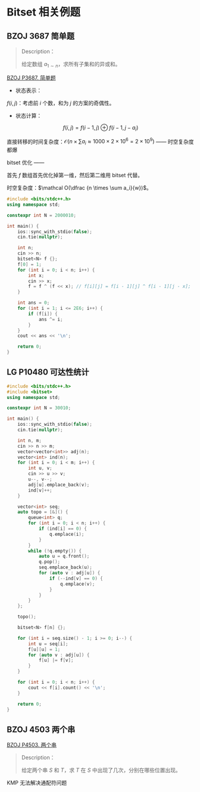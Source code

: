 # Bitset 相关例题

## BZOJ 3687 简单题

> Description：
>
> 给定数组 $a_{1 \sim n}$，求所有子集和的异或和。

[BZOJ P3687. 简单题](https://hydro.ac/p/bzoj-P3687) 

- 状态表示：

$f(i, j)$：考虑前 $i$ 个数，和为 $j$ 的方案的奇偶性。

- 状态计算：

$$
f(i, j) = f(i - 1, j) \oplus f(i - 1, j - a_i)
$$

直接转移的时间复杂度：$\mathcal O(n \times \sum a_i \approx 1000 \times 2 \times 10^6 = 2 \times 10^9)$ —— 时空复杂度都爆



bitset 优化 —— 

首先 $f$ 数组首先优化掉第一维，然后第二维用 bitset 代替。


时空复杂度：$\mathcal O(\dfrac {n \times \sum a_i}{w})$。




```cpp
#include <bits/stdc++.h>
using namespace std;

constexpr int N = 2000010;

int main() {
    ios::sync_with_stdio(false);
    cin.tie(nullptr);

    int n;
    cin >> n;
    bitset<N> f {};
    f[0] = 1;
    for (int i = 0; i < n; i++) {
        int x;
        cin >> x;
        f = f ^ (f << x); // f[i][j] = f[i - 1][j] ^ f[i - 1][j - x];
    }

    int ans = 0;
    for (int i = 1; i <= 2E6; i++) {
        if (f[i]) {
            ans ^= i;
        }
    }
    cout << ans << '\n';

    return 0;
}
```


## LG P10480 可达性统计

```cpp
#include <bits/stdc++.h>
#include <bitset>
using namespace std;

constexpr int N = 30010;

int main() {
    ios::sync_with_stdio(false);
    cin.tie(nullptr);

    int n, m;
    cin >> n >> m;
    vector<vector<int>> adj(n);
    vector<int> ind(n);
    for (int i = 0; i < m; i++) {
        int u, v;
        cin >> u >> v;
        u--, v--;
        adj[u].emplace_back(v);
        ind[v]++;
    }

    vector<int> seq;
    auto topo = [&]() {
        queue<int> q;
        for (int i = 0; i < n; i++) {
            if (ind[i] == 0) {
                q.emplace(i);
            }
        }
        while (!q.empty()) {
            auto u = q.front();
            q.pop();
            seq.emplace_back(u);
            for (auto v : adj[u]) {
                if (--ind[v] == 0) {
                    q.emplace(v);
                }
            }
        }
    };

    topo();

    bitset<N> f[n] {};

    for (int i = seq.size() - 1; i >= 0; i--) {
        int u = seq[i];
        f[u][u] = 1;
        for (auto v : adj[u]) {
            f[u] |= f[v];
        }
    }

    for (int i = 0; i < n; i++) {
        cout << f[i].count() << '\n';
    }

    return 0;
}
```

## BZOJ 4503 两个串

[BZOJ P4503. 两个串](https://hydro.ac/p/bzoj-P4503) 

> Description：
>
> 给定两个串 $S$ 和 $T$，求 $T$ 在 $S$ 中出现了几次，分别在哪些位置出现。


KMP 无法解决通配符问题


```cpp

```
